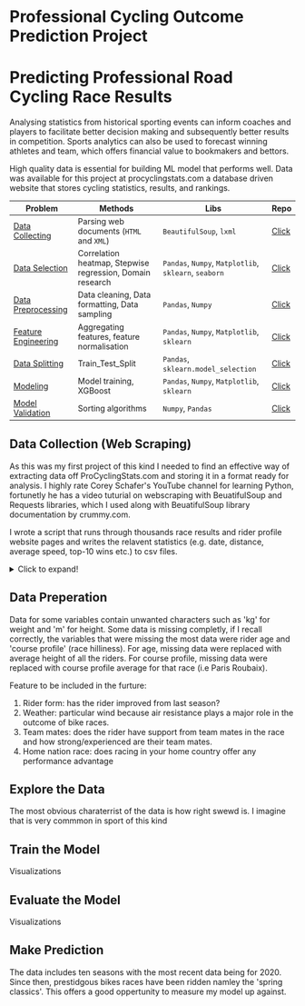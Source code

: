 Professional Cycling Outcome Prediction Project 
======================

#  Predicting Professional Road Cycling Race Results

Analysing statistics from historical sporting events can inform coaches and players to facilitate better decision making and subsequently better results in competition. Sports analytics can also be used to forecast winning athletes and team, which offers financial value to bookmakers and bettors.     

High quality data is essential for building ML model that performs well. Data was available for this project at procyclingstats.com a database driven website that stores cycling statistics, results, and rankings.   

|__Problem__|__Methods__|__Libs__|__Repo__|
|-|-|-|-|
|[Data Collecting](#scraping-data-from-procyclingstats.com-for-machine-learning)|Parsing web documents (`HTML` and `XML`) |`BeautifulSoup`, `lxml`|[Click](https://github.com/IeuanEvans/ProCycling_Project/blob/master/Web_Scraping_PCS.ipynb)|
|[Data Selection](#Selecting-data-for-machine-learning-project)|Correlation heatmap, Stepwise regression, Domain research|`Pandas`, `Numpy`, `Matplotlib`, `sklearn`, `seaborn` |[Click](https://github.com/erdiolmezogullari/ml-ab-testing)|
|[Data Preprocessing](#processing-data-for-machine-learning-project)|Data cleaning, Data formatting, Data sampling|`Pandas`, `Numpy` |[Click](https://github.com/erdiolmezogullari/ml-ab-testing)|
|[Feature Engineering](#processing-data-for-machine-learning-project)|Aggregating features, feature normalisation|`Pandas`, `Numpy`, `Matplotlib`, `sklearn`|[Click](https://github.com/erdiolmezogullari/ml-ab-testing)|
|[Data Splitting](#splitting-dataset-training-set-and-test-set)|Train_Test_Split|`Pandas`, `sklearn.model_selection`|[Click](https://github.com/erdiolmezogullari/ml-ab-testing)|
|[Modeling](#training-model)|Model training, XGBoost|`Pandas`, `Numpy`, `Matplotlib`, `sklearn`|[Click](https://github.com/erdiolmezogullari/ml-ab-testing)|
|[Model Validation](#comparing-model-predictions-against-fan-predictions)|Sorting algorithms|`Numpy`, `Pandas`|[Click](https://github.com/erdiolmezogullari/ml-ab-testing)|



## Data Collection (Web Scraping)

As this was my first project of this kind I needed to find an effective way of extracting data off ProCyclingStats.com and storing it in a format ready for analysis. I highly rate Corey Schafer's YouTube channel for learning Python, fortunetly he has a video tuturial on webscraping with BeuatifulSoup and Requests libraries, which I used along with BeuatifulSoup library documentation by crummy.com.

I wrote a script that runs through thousands race results and rider profile website pages and writes the relavent statistics (e.g. date, distance, average speed, top-10 wins etc.) to csv files.

<details>
  <summary>Click to expand!</summary>
  
  ![](images/Sraping_diagram.png)

</details>

## Data Preperation 

Data for some variables contain unwanted characters such as 'kg' for weight and 'm' for height. Some data is missing completly, if I recall correctly, the variables that were missing the most data were rider age and 'course profile' (race hilliness). For age, missing data were replaced with average height of all the riders. For course profile, missing data were replaced with course profile average for that race (i.e Paris Roubaix). 

Feature to be included in the furture: 
1) Rider form: has the rider improved from last season?
2) Weather: particular wind because air resistance plays a major role in the outcome of bike races.
3) Team mates: does the rider have support from team mates in the race and how strong/experienced are their team mates.
4) Home nation race: does racing in your home country offer any performance advantage

</details>

## Explore the Data

The most obvious charaterrist of the data is how right swewd is. I imagine that is very commmon in sport of this kind 

</details>


## Train the Model

Visualizations

</details>

## Evaluate the Model

Visualizations

</details>

## Make Prediction

The data includes ten seasons with the most recent data being for 2020. Since then, prestidgous bikes races have been ridden namley the 'spring classics'. This offers a good oppertunity to measure my model up against.

</details>
